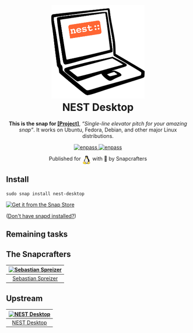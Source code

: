 <h1 align="center">
  <img src="./snap/gui/nest-desktop.png" width="256" alt="NEST Desktop">
  <br />
  NEST Desktop
</h1>

<p align="center"><b>This is the snap for <a href="[Link]">[Project]</a></b>, <i>“Single-line elevator pitch for your amazing snap”</i>. It works on Ubuntu, Fedora, Debian, and other major Linux
distributions.</p>

<p align="center">
<a href="https://snapcraft.io/nest-desktop">
  <img alt="enpass" src="https://snapcraft.io/nest-desktop/badge.svg" />
</a>
<a href="https://snapcraft.io/nest-desktop">
  <img alt="enpass" src="https://snapcraft.io/nest-desktop/trending.svg?name=0" />
</a>
</p>


<!-- Uncomment and modify this when you have a screenshot
![nest-desktop](screenshot.png?raw=true "nest-desktop")
-->

<p align="center">Published for <img src="https://raw.githubusercontent.com/anythingcodes/slack-emoji-for-techies/gh-pages/emoji/tux.png" align="top" width="24" /> with 💝 by Snapcrafters</p>

## Install

    sudo snap install nest-desktop

[![Get it from the Snap Store](https://snapcraft.io/static/images/badges/en/snap-store-white.svg)](https://snapcraft.io/nest-desktop)

([Don't have snapd installed?](https://snapcraft.io/docs/core/install))

## Remaining tasks

<!-- Snapcrafters ([join us](https://forum.snapcraft.io/t/snapcrafters-reboot/24625)) are working to land snap install documentation and the [snapcraft.yaml](https://github.com/snapcrafters/fork-and-rename-me/blob/master/snap/snapcraft.yaml) upstream so [Project] can authoritatively publish future releases.

  - [x] Click the green "Use this template" button above to create a new repository based on this template
  - [x] Give the newly created repository a sensible name, like `godzilla` if you're snapping the Godzilla software (*Note: Do not use `snap` in this name.*)
  - [x] Update the description of the repository to `Unofficial snap for [Project]`
  - [x] Update logos and references to `[Project]` and `[my-snap-name]`
  - [x] Create a snap that runs in `devmode`
  - [x] Convert the snap to `strict` confinement, or `classic` confinement if it qualifies
  - [x] Register the snap in the store, **using the preferred upstream name**
  - [ ] Add a screenshot to this `README.md`
  - [x] Add install instructions to this `README.md`
  - [x] Update snap store metadata, icons and screenshots
  - [x] Publish the confined snap in the Snap store beta channel
  - [x] Update the install instructions in this `README.md`
  - [ ] Post a call for testing in the Snapcraft Forum ["Snapcrafters" category](https://forum.snapcraft.io/c/snapcrafters/23) - [link]()
  - [ ] Add the Snapcraft store account (snap-advocacy@canonical.com) as a collaborator to your snap in the [Dashboard](https://dashboard.snapcraft.io) and ask a [Snapcrafters admin](https://github.com/orgs/snapcrafters/people?query=%20role%3Aowner) to accept this request
  - [ ] Fix all important issues found during testing
  - [ ] Make a post in the Snapcraft Forum ["store-requests" category](https://forum.snapcraft.io/c/store-requests/19) asking for a transfer of the snap name from you to Snapcrafters - [link]()
  - [ ] Ask a [Snapcrafters admin](https://github.com/orgs/snapcrafters/people?query=%20role%3Aowner) to fork your repo into github.com/snapcrafters, and configure the repo for automatic publishing into edge on commit
  - [x] Add the provided Snapcraft build badge to this `README.md`
  - [ ] Publish the snap in the Snap store stable channel
  - [x] Update the install instructions in this `README.md`
  - [ ] Post an announcement in the Snapcraft Forum ["Snapcrafters" category](https://forum.snapcraft.io/c/snapcrafters/23) - [link]()
  - [ ] Ask the Snap Advocacy team to celebrate the snap - [link]()
  - [ ] Submit a pull request or patch upstream that adds snap install documentation - [link]()
  - [ ] Ask upstream if they are interested in maintaining the Snap. If they are:
    - [ ] Fork the upstream project, add the snap build files and required assets/launchers to that repo and submit a pull request or patch - [link]()
    - [ ] Add upstream contact information to the `README.md`
    - If upstream accept the PR:
      - [ ] Request upstream create a Snap store account
      - [ ] Add upstream account as a collaborator on the snap
      - [ ] Contact the Snap Advocacy team to request the snap be transferred to upstream

If you have any questions, [post in the Snapcraft forum](https://forum.snapcraft.io). -->


## The Snapcrafters

| [![Sebastian Spreizer](https://avatars.githubusercontent.com/u/620984?s=64)](https://github.com/babsey/) |
| :---: |
| [Sebastian Spreizer](https://github.com/babsey/) |


## Upstream

| [![NEST Desktop](https://avatars.githubusercontent.com/u/45875559?s=64)](https://github.com/nest-desktop) |
| :---: |
| [NEST Desktop](https://github.com/nest-desktop) |

